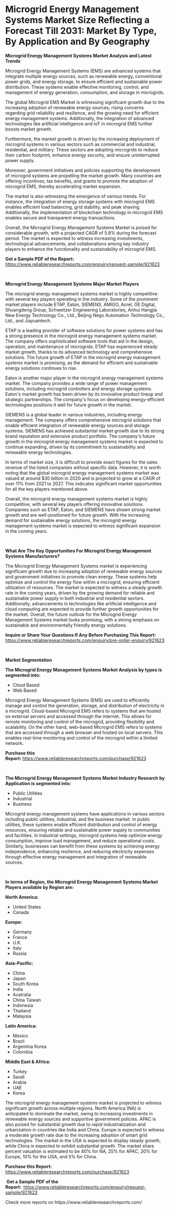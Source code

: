<p><h1>Microgrid Energy Management Systems Market Size Reflecting a Forecast Till 2031: Market By Type, By Application and By Geography</h1></p><p><strong>Microgrid Energy Management Systems Market Analysis and Latest Trends</strong></p>
<p><p>Microgrid Energy Management Systems (EMS) are advanced systems that integrate multiple energy sources, such as renewable energy, conventional power grids, and energy storage, to ensure efficient and sustainable power distribution. These systems enable effective monitoring, control, and management of energy generation, consumption, and storage in microgrids.</p><p>The global Microgrid EMS Market is witnessing significant growth due to the increasing adoption of renewable energy sources, rising concerns regarding grid reliability and resilience, and the growing need for efficient energy management systems. Additionally, the integration of advanced technologies like artificial intelligence and IoT in microgrid EMS further boosts market growth.</p><p>Furthermore, the market growth is driven by the increasing deployment of microgrid systems in various sectors such as commercial and industrial, residential, and military. These sectors are adopting microgrids to reduce their carbon footprint, enhance energy security, and ensure uninterrupted power supply.</p><p>Moreover, government initiatives and policies supporting the development of microgrid systems are propelling the market growth. Many countries are offering incentives, tax benefits, and grants to promote the adoption of microgrid EMS, thereby accelerating market expansion.</p><p>The market is also witnessing the emergence of various trends. For instance, the integration of energy storage systems with microgrid EMS enables efficient load balancing, grid stability, and peak shaving. Additionally, the implementation of blockchain technology in microgrid EMS enables secure and transparent energy transactions.</p><p>Overall, the Microgrid Energy Management Systems Market is poised for considerable growth, with a projected CAGR of 5.8% during the forecast period. The market is expected to witness increasing investments, technological advancements, and collaborations among key industry players to enhance the functionality and sustainability of microgrid EMS.</p></p>
<p><strong>Get a Sample PDF of the Report:&nbsp;</strong> <a href="https://www.reliableresearchreports.com/enquiry/request-sample/921623">https://www.reliableresearchreports.com/enquiry/request-sample/921623</a></p>
<p>&nbsp;</p>
<p><strong>Microgrid Energy Management Systems Major Market Players</strong></p>
<p><p>The microgrid energy management systems market is highly competitive with several key players operating in the industry. Some of the prominent market players include ETAP, Eaton, SIEMENS, AMIGO, Acrel, GE Digital, Shuangdeng Group, Schweitzer Engineering Laboratories, Anhui Hangjia New Energy Technology Co., Ltd., Beijing Nego Automation Technology Co., Ltd., and Jiayuantech.</p><p>ETAP is a leading provider of software solutions for power systems and has a strong presence in the microgrid energy management systems market. The company offers sophisticated software tools that aid in the design, operation, and maintenance of microgrids. ETAP has experienced steady market growth, thanks to its advanced technology and comprehensive solutions. The future growth of ETAP in the microgrid energy management systems market is promising, as the demand for efficient and sustainable energy solutions continues to rise.</p><p>Eaton is another major player in the microgrid energy management systems market. The company provides a wide range of power management solutions, including microgrid controllers and energy storage systems. Eaton's market growth has been driven by its innovative product lineup and strategic partnerships. The company's focus on developing energy-efficient technologies positions it well for future growth in the market.</p><p>SIEMENS is a global leader in various industries, including energy management. The company offers comprehensive microgrid solutions that enable efficient integration of renewable energy sources and storage systems. SIEMENS has achieved substantial market growth due to its strong brand reputation and extensive product portfolio. The company's future growth in the microgrid energy management systems market is expected to continue expanding, driven by its commitment to sustainability and renewable energy technologies.</p><p>In terms of market size, it is difficult to provide exact figures for the sales revenue of the listed companies without specific data. However, it is worth noting that the global microgrid energy management systems market was valued at around $30 billion in 2020 and is projected to grow at a CAGR of over 11% from 2021 to 2027. This indicates significant market opportunities for all the key players mentioned above.</p><p>Overall, the microgrid energy management systems market is highly competitive, with several key players offering innovative solutions. Companies such as ETAP, Eaton, and SIEMENS have shown strong market growth and are well-positioned for future growth. With the increasing demand for sustainable energy solutions, the microgrid energy management systems market is expected to witness significant expansion in the coming years.</p></p>
<p>&nbsp;</p>
<p><strong>What Are The Key Opportunities For Microgrid Energy Management Systems Manufacturers?</strong></p>
<p><p>The Microgrid Energy Management Systems market is experiencing significant growth due to increasing adoption of renewable energy sources and government initiatives to promote clean energy. These systems help optimize and control the energy flow within a microgrid, ensuring efficient utilization of resources. The market is expected to witness a steady growth rate in the coming years, driven by the growing demand for reliable and sustainable power supply in both industrial and residential sectors. Additionally, advancements in technologies like artificial intelligence and cloud computing are expected to provide further growth opportunities for the market. Overall, the future outlook for the Microgrid Energy Management Systems market looks promising, with a strong emphasis on sustainable and environmentally friendly energy solutions.</p></p>
<p><strong>Inquire or Share Your Questions If Any Before Purchasing This Report:</strong> <a href="https://www.reliableresearchreports.com/enquiry/pre-order-enquiry/921623">https://www.reliableresearchreports.com/enquiry/pre-order-enquiry/921623</a></p>
<p>&nbsp;</p>
<p><strong>Market Segmentation</strong></p>
<p><strong>The Microgrid Energy Management Systems Market Analysis by types is segmented into:</strong></p>
<p><ul><li>Cloud Based</li><li>Web Based</li></ul></p>
<p><p>Microgrid Energy Management Systems (EMS) are used to efficiently manage and control the generation, storage, and distribution of electricity in a microgrid. Cloud-based Microgrid EMS refers to systems that are hosted on external servers and accessed through the internet. This allows for remote monitoring and control of the microgrid, providing flexibility and scalability. On the other hand, web-based Microgrid EMS refers to systems that are accessed through a web browser and hosted on local servers. This enables real-time monitoring and control of the microgrid within a limited network.</p></p>
<p><strong>Purchase this Report:&nbsp;</strong><a href="https://www.reliableresearchreports.com/purchase/921623">https://www.reliableresearchreports.com/purchase/921623</a></p>
<p>&nbsp;</p>
<p><strong>The Microgrid Energy Management Systems Market Industry Research by Application is segmented into:</strong></p>
<p><ul><li>Public Utilities</li><li>Industrial</li><li>Business</li></ul></p>
<p><p>Microgrid energy management systems have applications in various sectors including public utilities, industrial, and the business market. In public utilities, these systems enable efficient distribution and control of energy resources, ensuring reliable and sustainable power supply to communities and facilities. In industrial settings, microgrid systems help optimize energy consumption, improve load management, and reduce operational costs. Similarly, businesses can benefit from these systems by achieving energy independence, enhancing resilience, and reducing electricity expenses through effective energy management and integration of renewable sources.</p></p>
<p>&nbsp;</p>
<p><strong>In terms of Region, the Microgrid Energy Management Systems Market Players available by Region are:</strong></p>
<p>
    <p> <strong> North America: </strong>
        <ul>
            <li>United States</li>
            <li>Canada</li>
        </ul>
        </p> 
    <p> <strong> Europe: </strong>
        <ul>
            <li>Germany</li>
            <li>France</li>
            <li>U.K.</li>
            <li>Italy</li>
            <li>Russia</li>
        </ul>
        </p> 
    <p> <strong> Asia-Pacific: </strong>
        <ul>
            <li>China</li>
            <li>Japan</li>
            <li>South Korea</li>
            <li>India</li>
            <li>Australia</li>
            <li>China Taiwan</li>
            <li>Indonesia</li>
            <li>Thailand</li>
            <li>Malaysia</li>
        </ul>
        </p> 
    <p> <strong> Latin America: </strong>
        <ul>
            <li>Mexico</li>
            <li>Brazil</li>
            <li>Argentina Korea</li>
            <li>Colombia</li>
        </ul>
        </p> 
    <p> <strong> Middle East & Africa: </strong>
        <ul>
            <li>Turkey</li>
            <li>Saudi</li>
            <li>Arabia</li>
            <li>UAE</li>
            <li>Korea</li>
        </ul>
    </p>
    </p>
<p><p>The microgrid energy management systems market is projected to witness significant growth across multiple regions. North America (NA) is anticipated to dominate the market, owing to increasing investments in renewable energy sources and supportive government policies. APAC is also poised for substantial growth due to rapid industrialization and urbanization in countries like India and China. Europe is expected to witness a moderate growth rate due to the increasing adoption of smart grid technologies. The market in the USA is expected to display steady growth, while China is expected to exhibit substantial growth. The market share percent valuation is estimated to be 40% for NA, 25% for APAC, 20% for Europe, 10% for the USA, and 5% for China.</p></p>
<p><strong>Purchase this Report: </strong><a href="https://www.reliableresearchreports.com/purchase/921623">https://www.reliableresearchreports.com/purchase/921623</a></p>
<p>&nbsp;<strong>Get a Sample PDF of the Report:&nbsp;&nbsp;</strong><a href="https://www.reliableresearchreports.com/enquiry/request-sample/921623">https://www.reliableresearchreports.com/enquiry/request-sample/921623</a></p>
<p><strong></strong></p>
<p>Check more reports on https://www.reliableresearchreports.com/</p>